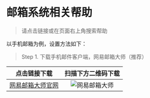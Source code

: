 # 邮箱系统相关帮助

> 请点击链接或在页面右上角搜索帮助

以手机邮箱为例，设置方法如下：

> Step 1. 下载手机邮件客户端，网易邮箱大师（推荐）

|                  点击链接下载                  |                     扫描下方二维码下载                     |
| :--------------------------------------------: | :--------------------------------------------------------: |
| [网易邮箱大师官网](http://mail.163.com/dashi/) | ![网易邮箱大师](https://www.hehaohan.com/wiki/wiki/QR.png) |